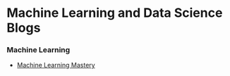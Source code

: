 # Machine Learning and Data Science Blogs

### Machine Learning
* [Machine Learning Mastery](http://machinelearningmastery.com/)
